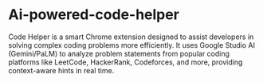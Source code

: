 # Ai-powered-code-helper
Code Helper is a smart Chrome extension designed to assist developers in solving complex coding problems more efficiently. It uses Google Studio AI (Gemini/PaLM) to analyze problem statements from popular coding platforms like LeetCode, HackerRank, Codeforces, and more, providing context-aware hints in real time.
